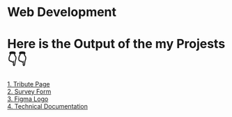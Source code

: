 # Web Development
<h1>Here is the Output of the my Projests👇👇</h1>
<a href="https://apoorv-rathore.github.io/Web-Development/tribute-page">1. Tribute Page</a>
<br/>
<a href="https://apoorv-rathore.github.io/Web-Development/survey form">2. Survey Form</a>
<br/>
<a href="https://apoorv-rathore.github.io/Web-Development/figma logo">3. Figma Logo</a>
<br/>
<a href="https://apoorv-rathore.github.io/Web-Development/navigation page">4. Technical Documentation</a>
